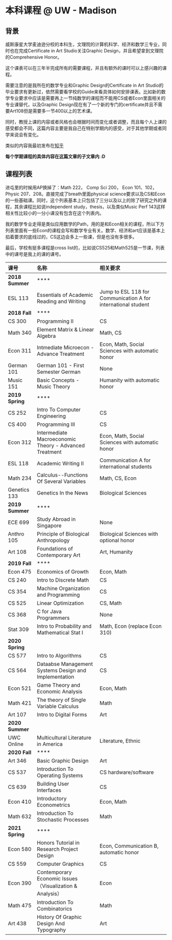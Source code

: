 # 本科课程 @ UW - Madison

## 背景

威斯康星大学麦迪逊分校的本科生，文理院的计算机科学、经济和数学三专业，同时也在完成Certificate in Art Studio关注Graphic Design，并且希望拿到文理院的Comprehensive Honor。

这个课表可以在三年半完成所有的需要课程，并且有额外的课时可以上感兴趣的课程。

需要注意的是我所在的数学专业和Graphic Design的Certificate in Art Studio的毕业要求有更新过，依然需要看学校的Guide来看具体如何安排课表。比如新的数学专业要求中应该是需要再上一节纯数学的课程而不能用CS或者Econ里面相关的专业课替代，以及Graphic Design现在有了一个新的专门的certificate并且不需要Art108但是需要多一节400以上的艺术课。

同时，教授上课的内容或者风格也会根据时间而变化或者调整，而且每个人上课的感受都会不同，这篇内容主要是我自己在特别学期内的感受，对于其他学期或者同学来说会有变化。

类似的内容我最初发布在[知乎](https://www.zhihu.com/people/sun-yu-ren-94/posts)

**每个学期课程的具体内容在这篇文章的子文章内 :D**

## 课程列表

进屯里的时候用AP换掉了：Math 222， Comp Sci 200， Econ 101、102， Physic 207、208。直接完成了breath里面physical science要求以及CS和Econ的一些基础课。同时，这个列表基本上只包括了三分以及以上的除了研究之外的课程，其余课程比如说independent study，thesis，以及类似Music Perf 143这样相关性比较小的一分小课没有包含在这个列表内。

我的数学专业走得是类似应用数学的Path，用的是和Econ相关的课程，所以下方列表里面有一些Econ的课程会写和数学专业有关。数学、经济和art应该是基本上掐着要求的底线过的，CS这边会多上一些课，但是也没有多很多。

最后，学校有挺多课程是cross list的，比如说CS525和Math525是一节课，列表中的课号是我上的课的课号。

| 课号 | 名称 | 相关要求 |
| :--- | :--- | :--- |
| **2018 Summer** | \*\*\*\* |  |
| ESL 113 | Essentials of Academic Reading and Writing | Jump to ESL 118 for Communication A for international student |
| **2018 Fall** | \*\*\*\* |  |
| CS 300 | Programming Ⅱ | CS |
| Math 340 | Element Matrix & Linear Algebra | Math, CS |
| Econ 311 | Intmediate Microecon - Advance Treatment | Econ, Math, Social Sciences with automatic honor |
| German 101 | German 101 - First Semester German | None |
| Music 151 | Basic Concepts - Music Theory | Humanity with automatic honor |
| **2019 Spring** | \*\*\*\* |  |
| CS 252 | Intro To Computer Engineering | CS |
| CS 400 | Programming III | CS |
| Econ 312 | Intermediate Macroeconomic Theory - Advanced Treatment | Econ, Math, Social Sciences with automatic honor |
| ESL 118 | Academic Writing II | Communication A for international students |
| Math 234 | Calculus--Functions Of Several Variables | Math, CS, Econ |
| Genetics 133 | Genetics In the News | Biological Sciences |
| **2019 Summer** | \*\*\*\* |  |
| ECE 699 | Study Abroad in Singapore | None |
| Anthro 105 | Principle of Biological Anthropology | Biological Sciences with optional honor |
| Art 108 | Foundations of Contemporary Art | Art, Humanity |
| **2019 Fall** | \*\*\*\* |  |
| Econ 475 | Economics of Growth | Econ, Math |
| CS 240 | Intro to Discrete Math | CS |
| CS 354 | Machine Organization and Programming | CS |
| CS 525 | Linear Optimization | CS, Math |
| CS 368 | C for Java Programmers | None |
| Stat 309 | Intro to Probability and Mathematical Stat I | Math, Econ \(replace Econ 310\) |
| **2020 Spring** |  |  |
| CS 577 | Intro to Algorithms | CS |
| CS 564 | Dataabse Management Systems Design and Implementation | CS |
| Econ 521 | Game Theory and Economic Analysis | Econ, Math |
| Math 421 | The theory of Single Variable Calculus | Math |
| Art 107 | Intro to Digital Forms | Art |
| **2020 Summer** |  |  |
| UWC Online | Multicultural Literature in America | Literature, Ethnic |
| **2020 Fall** | \*\*\*\* |  |
| Art 346 | Basic Graphic Design | Art |
| CS 537 | Introduction To Operating Systems | CS hardware/software |
| CS 639 | Building User Interfaces | CS |
| Econ 410 | Introductory Econometrics | Econ, Math |
| Math 632 | Introduction To Stochastic Processes | Math |
| **2021 Spring** | \*\*\*\* |  |
| Econ 580 | Honors Tutorial in Research Project Design | Econ, Communication B, automatic honor |
| CS 559 | Computer Graphics | CS |
| Econ 390 | Contemporary Economic Issues （Visualization & Analysis） | Econ |
| Math 475 | Introduction To Combinatorics | Math |
| Art 438 | History Of Graphic Design And Typography | Art |

